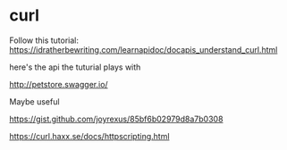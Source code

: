 # curl
Follow this tutorial:
https://idratherbewriting.com/learnapidoc/docapis_understand_curl.html

here's the api the tuturial plays with

http://petstore.swagger.io/

Maybe useful

https://gist.github.com/joyrexus/85bf6b02979d8a7b0308

https://curl.haxx.se/docs/httpscripting.html
